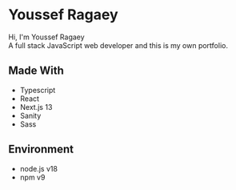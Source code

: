 # Youssef Ragaey

Hi, I'm Youssef Ragaey  
A full stack JavaScript web developer and this is my own portfolio.

## Made With

- Typescript
- React
- Next.js 13
- Sanity
- Sass

## Environment

- node.js v18
- npm v9
